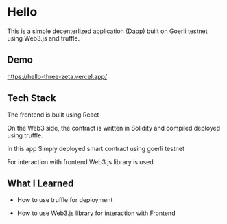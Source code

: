 
# Hello

This is a simple decenterlized application (Dapp) built on Goerli testnet using Web3.js and truffle.


## Demo

https://hello-three-zeta.vercel.app/


## Tech Stack
The frontend is built using React

On the Web3 side, the contract is written in Solidity and compiled deployed using truffle. 

In this app Simply deployed smart contract using goerli testnet

For interaction with frontend Web3.js library is used
## What I Learned

- How to use truffle for deployment

- How to use Web3.js library for interaction with Frontend


